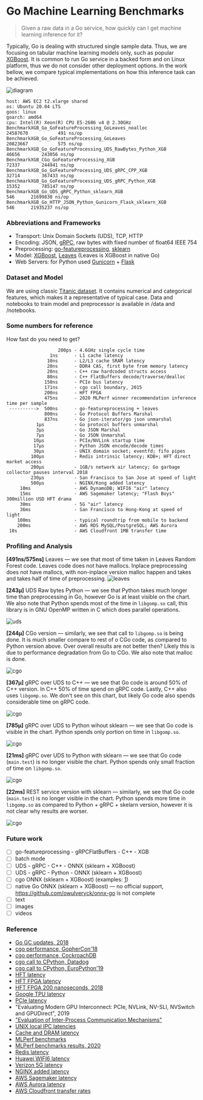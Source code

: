 # Go Machine Learning Benchmarks

> Given a raw data in a Go service, how quickly can I get machine learning inference for it?

Typically, Go is dealing with structured single sample data.
Thus, we are focusing on tabular machine learning models only, such as popular [XGBoost](https://github.com/dmlc/xgboost).
It is common to run Go service in a backed form and on Linux platform, thus we do not consider other deployment options.
In the work bellow, we compare typical implementations on how this inference task can be achieved.

![diagram](docs/go-ml-benchmarks.png)

```
host: AWS EC2 t2.xlarge shared
os: Ubuntu 20.04 LTS 
goos: linux
goarch: amd64
cpu: Intel(R) Xeon(R) CPU E5-2686 v4 @ 2.30GHz
BenchmarkXGB_Go_GoFeatureProcessing_GoLeaves_noalloc           24587670           491 ns/op
BenchmarkXGB_Go_GoFeatureProcessing_GoLeaves                   20823667           575 ns/op
BenchmarkXGB_Go_GoFeatureProcessing_UDS_RawBytes_Python_XGB       46656        243056 ns/op
BenchmarkXGB_CGo_GoFeatureProcessing_XGB                          72337        244941 ns/op
BenchmarkXGB_Go_GoFeatureProcessing_UDS_gRPC_CPP_XGB              32714        367433 ns/op
BenchmarkXGB_Go_GoFeatureProcessing_UDS_gRPC_Python_XGB           15352        785147 ns/op
BenchmarkXGB_Go_UDS_gRPC_Python_sklearn_XGB                         546      21699830 ns/op
BenchmarkXGB_Go_HTTP_JSON_Python_Gunicorn_Flask_sklearn_XGB         546      21935237 ns/op
```

### Abbreviations and Frameworks

- Transport: Unix Domain Sockets (UDS), TCP, HTTP
- Encoding: JSON, [gRPC](https://grpc.io/), raw bytes with fixed number of float64 IEEE 754
- Preprocessing: [go-featureprocessing](https://github.com/nikolaydubina/go-featureprocessing), [sklearn](https://scikit-learn.org/stable/modules/classes.html#module-sklearn.preprocessing)
- Model: [XGBoost](https://github.com/dmlc/xgboost), [Leaves](https://github.com/dmitryikh/leaves) (Leaves is XGBoost in native Go)
- Web Servers: for Python used [Gunicorn](https://gunicorn.org/) + [Flask](https://flask.palletsprojects.com/en/1.1.x/)

### Dataset and Model

We are using classic [Titanic dataset](https://www.kaggle.com/c/titanic).
It contains numerical and categorical features, which makes it a representative of typical case.
Data and notebooks to train model and preprocessor is available in /data and /notebooks.

### Some numbers for reference

How fast do you need to get?

```
                   200ps - 4.6GHz single cycle time
                1ns      - L1 cache latency
               10ns      - L2/L3 cache SRAM latency
               20ns      - DDR4 CAS, first byte from memory latency
               20ns      - C++ raw hardcoded structs access
               80ns      - C++ FlatBuffers decode/traverse/dealloc
              150ns      - PCIe bus latency
              171ns      - cgo call boundary, 2015
              200ns      - HFT FPGA
              475ns      - 2020 MLPerf winner recommendation inference time per sample
 ---------->  500ns      - go-featureprocessing + leaves
              800ns      - Go Protocol Buffers Marshal
              837ns      - Go json-iterator/go json unmarshal
           1µs           - Go protocol buffers unmarshal
           3µs           - Go JSON Marshal
           7µs           - Go JSON Unmarshal
          10µs           - PCIe/NVLink startup time
          17µs           - Python JSON encode/decode times
          30µs           - UNIX domain socket; eventfd; fifo pipes
         100µs           - Redis intrinsic latency; KDB+; HFT direct market access
         200µs           - 1GB/s network air latency; Go garbage collector pauses interval 2018
         230µs           - San Francisco to San Jose at speed of light
         500µs           - NGINX/Kong added latency
     10ms                - AWS DynamoDB; WIFI6 "air" latency
     15ms                - AWS Sagemaker latency; "Flash Boys" 300million USD HFT drama
     30ms                - 5G "air" latency
     36ms                - San Francisco to Hong-Kong at speed of light
    100ms                - typical roundtrip from mobile to backend
    200ms                - AWS RDS MySQL/PostgreSQL; AWS Aurora
 10s                     - AWS Cloudfront 1MB transfer time
```

### Profiling and Analysis

**[491ns/575ns]** Leaves — we see that most of time taken in Leaves Random Forest code. Leaves code does not have mallocs. Inplace preprocessing does not have mallocs, with non-inplace version malloc happen and takes and takes half of time of preprocessing.
![leaves](docs/profiles-readme/leaves.png)

**[243µ]** UDS Raw bytes Python — we see that Python takes much longer time than preprocessing in Go, however Go is at least visible on the chart. We also note that Python spends most of the time in `libgomp.so` call, this library is in GNU OpenMP written in C which does parallel operations.

![uds](docs/profiles-readme/uds.png)

**[244µ]** CGo version — similarly, we see that call to `libgomp.so` is being done. It is much smaller compare to rest of o CGo code, as compared to Python version above. Over overall results are not better then? Likely this is due to performance degradation from Go to CGo. We also note that malloc is done.

![cgo](docs/profiles-readme/cgo.png)

**[367µ]** gRPC over UDS to C++ — we see that Go code is around 50% of C++ version. In C++ 50% of time spend on gRPC code.
Lastly, C++ also uses `libgomp.so`. We don't see on this chart, but likely Go code also spends considerable time on gRPC code.

![cgo](docs/profiles-readme/grpc-cpp.png)

**[785µ]** gRPC over UDS to Python wihout sklearn — we see that Go code is visible in the chart. Python spends only portion on time in `libgomp.so`.

![cgo](docs/profiles-readme/grpc-python-processed.png)

**[21ms]** gRPC over UDS to Python with sklearn — we see that Go code (`main.test`) is no longer visible the chart. Python spends only small fraction of time on `libgomp.so`.

![cgo](docs/profiles-readme/grpc-python-sklearn.png)


**[22ms]** REST service version with sklearn — similarly, we see that Go code (`main.test`) is no longer visible in the chart. Python spends more time in `libgomp.so` as compared to Python + gRPC + skelarn version, however it is not clear why results are worser.

![cgo](docs/profiles-readme/rest.png)

### Future work

- [ ] go-featureprocessing - gRPCFlatBuffers - C++ - XGB
- [ ] batch mode
- [ ] UDS - gRPC - C++ - ONNX (sklearn + XGBoost)
- [ ] UDS - gRPC - Python - ONNX (sklearn + XGBoost)
- [ ] cgo ONNX (sklearn + XGBoost) (examples: [1](http://onnx.ai/sklearn-onnx/auto_examples/plot_pipeline_xgboost.html))
- [ ] native Go ONNX (sklearn + XGBoost) — no official support, https://github.com/owulveryck/onnx-go is not complete
- [ ] text
- [ ] images
- [ ] videos

### Reference

- [Go GC updates, 2018](https://blog.golang.org/ismmkeynote)
- [cgo performance, GopherCon'18](https://about.sourcegraph.com/go/gophercon-2018-adventures-in-cgo-performance/)
- [cgo performance, CockroachDB](https://www.cockroachlabs.com/blog/the-cost-and-complexity-of-cgo/)
- [cgo call to CPython, Datadog](https://www.datadoghq.com/blog/engineering/cgo-and-python/)
- [cgo call to CPython, EuroPython'19](https://ep2019.europython.eu/talks/Zktoaai-golang-to-python/)
- [HFT latency](https://en.wikipedia.org/wiki/Ultra-low_latency_direct_market_access)
- [HFT FPGA latency](https://ieeexplore.ieee.org/document/6299067)
- [HFT FPGA 200 nanoseconds, 2018](https://apnews.com/press-release/pr-businesswire/2edb1f8f12d64ab490ef0c180e648e24)
- [Google TPU latency](https://ai.googleblog.com/2019/08/efficientnet-edgetpu-creating.html)
- [PCIe latency](https://www.cl.cam.ac.uk/research/srg/netos/projects/pcie-bench/neugebauer2018understanding.pdf)
- "Evaluating Modern GPU Interconnect: PCIe, NVLink, NV-SLI, NVSwitch and GPUDirect", 2019
- ["Evaluation of Inter-Process Communication Mechanisms"](http://pages.cs.wisc.edu/~adityav/Evaluation_of_Inter_Process_Communication_Mechanisms.pdf)
- [UNIX local IPC latencies](http://kamalmarhubi.com/blog/2015/06/10/some-early-linux-ipc-latency-data/)
- [Cache and DRAM latency](https://en.wikipedia.org/wiki/CPU_cache)
- [MLPerf benchmarks](https://github.com/mlcommons/inference)
- [MLPerf benchmarks results, 2020](https://mlperf.org/inference-results-0-7)
- [Redis latency](https://redis.io/topics/latency)
- [Huawei WIFI6 latency](https://e.huawei.com/sg/products/enterprise-networking/wlan/wifi-6)
- [Verizon 5G latency](https://www.verizon.com/about/our-company/5g/5g-latency)
- [NGINX added latency](https://www.nginx.com/blog/nginx-controller-api-management-module-vs-kong-performance-comparison/)
- [AWS Sagemaker latency](https://aws.amazon.com/blogs/machine-learning/load-test-and-optimize-an-amazon-sagemaker-endpoint-using-automatic-scaling/)
- [AWS Aurora latency](https://aws.amazon.com/blogs/database/using-aurora-to-drive-3x-latency-improvement-for-end-users/)
- [AWS Cloudfront transfer rates](https://media.amazonwebservices.com/FS_WP_AWS_CDN_CloudFront.pdf)
